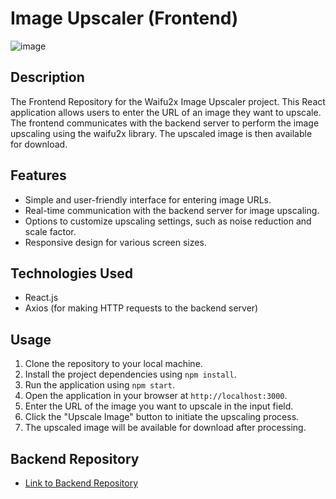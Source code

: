 # Image Upscaler (Frontend)


![image](https://github.com/ozanaw0w/image-upscale-frontend/assets/128615321/4ef54633-1940-422b-aec3-706831daa3b5)


## Description

The Frontend Repository for the Waifu2x Image Upscaler project. This React application allows users to enter the URL of an image they want to upscale. The frontend communicates with the backend server to perform the image upscaling using the waifu2x library. The upscaled image is then available for download.

## Features

- Simple and user-friendly interface for entering image URLs.
- Real-time communication with the backend server for image upscaling.
- Options to customize upscaling settings, such as noise reduction and scale factor.
- Responsive design for various screen sizes.

## Technologies Used

- React.js
- Axios (for making HTTP requests to the backend server)

## Usage

1. Clone the repository to your local machine.
2. Install the project dependencies using `npm install`.
3. Run the application using `npm start`.
4. Open the application in your browser at `http://localhost:3000`.
5. Enter the URL of the image you want to upscale in the input field.
6. Click the "Upscale Image" button to initiate the upscaling process.
7. The upscaled image will be available for download after processing.


## Backend Repository

- [Link to Backend Repository](https://github.com/ozanaw0w/image-upscale-backend)

